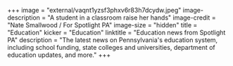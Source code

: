 +++
image = "external/vaqnt1yzsf3phxv6r83h7dcydw.jpeg"
image-description = "A student in a classroom raise her hands"
image-credit = "Nate Smallwood / For Spotlight PA"
image-size = "hidden"
title = "Education"
kicker = "Education"
linktitle = "Education news from Spotlight PA"
description = "The latest news on Pennsylvania's education system, including school funding, state colleges and universities, department of education updates, and more."
+++

